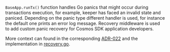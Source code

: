 `BaseApp.runTx()` function handles Go panics that might occur during transactions execution, for example, keeper has faced an invalid state and paniced. Depending on the panic type different handler is used, for instance the default one prints an error log message. Recovery middleware is used to add custom panic recovery for Cosmos SDK application developers.

More context can found in the corresponding [ADR-022](https://docs.cosmos.network/v0.50/build/architecture/adr-022-custom-panic-handling) and the implementation in [recovery.go](https://github.com/cosmos/cosmos-sdk/blob/v0.50.0-alpha.0/baseapp/recovery.go).